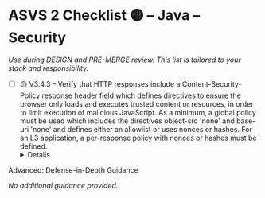 # ASVS 2 Checklist 🟡 – Java – Security

_Use during DESIGN and PRE-MERGE review. This list is tailored to your stack and responsibility._

- [ ] 🟡 V3.4.3 – Verify that HTTP responses include a Content-Security-Policy response header field which defines directives to ensure the browser only loads and executes trusted content or resources, in order to limit execution of malicious JavaScript. As a minimum, a global policy must be used which includes the directives object-src 'none' and base-uri 'none' and defines either an allowlist or uses nonces or hashes. For an L3 application, a per-response policy with nonces or hashes must be defined.
  <details>
<summary>Advanced: Defense-in-Depth Guidance</summary>

_No additional guidance provided._

</details>
